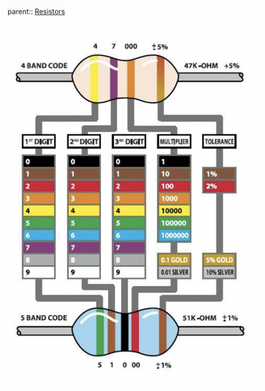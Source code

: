 parent:: [Resistors](Resistors.md)

![](Personal%20Folders/that_marouk_ish%20(Spencer)/attachments/Pasted%20image%2020221004152935.png)